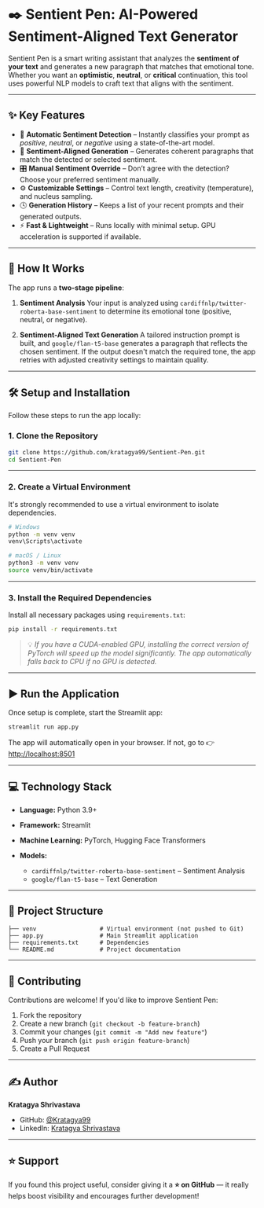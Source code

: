 # ✒️ **Sentient Pen: AI-Powered Sentiment-Aligned Text Generator**

Sentient Pen is a smart writing assistant that analyzes the **sentiment of your text** and generates a new paragraph that matches that emotional tone.
Whether you want an **optimistic**, **neutral**, or **critical** continuation, this tool uses powerful NLP models to craft text that aligns with the sentiment.

---

## ✨ **Key Features**

* 🧠 **Automatic Sentiment Detection** – Instantly classifies your prompt as *positive*, *neutral*, or *negative* using a state-of-the-art model.
* 📝 **Sentiment-Aligned Generation** – Generates coherent paragraphs that match the detected or selected sentiment.
* 🎛️ **Manual Sentiment Override** – Don’t agree with the detection? Choose your preferred sentiment manually.
* ⚙️ **Customizable Settings** – Control text length, creativity (temperature), and nucleus sampling.
* 🕓 **Generation History** – Keeps a list of your recent prompts and their generated outputs.
* ⚡ **Fast & Lightweight** – Runs locally with minimal setup. GPU acceleration is supported if available.

---

## 🚀 **How It Works**

The app runs a **two-stage pipeline**:

1. **Sentiment Analysis**
   Your input is analyzed using
   `cardiffnlp/twitter-roberta-base-sentiment`
   to determine its emotional tone (positive, neutral, or negative).

2. **Sentiment-Aligned Text Generation**
   A tailored instruction prompt is built, and `google/flan-t5-base` generates a paragraph that reflects the chosen sentiment.
   If the output doesn't match the required tone, the app retries with adjusted creativity settings to maintain quality.

---

## 🛠️ **Setup and Installation**

Follow these steps to run the app locally:

### 1. **Clone the Repository**

```bash
git clone https://github.com/kratagya99/Sentient-Pen.git
cd Sentient-Pen
```

---

### 2. **Create a Virtual Environment**

It's strongly recommended to use a virtual environment to isolate dependencies.

```bash
# Windows
python -m venv venv
venv\Scripts\activate

# macOS / Linux
python3 -m venv venv
source venv/bin/activate
```

---

### 3. **Install the Required Dependencies**

Install all necessary packages using `requirements.txt`:

```bash
pip install -r requirements.txt
```

> 💡 *If you have a CUDA-enabled GPU, installing the correct version of PyTorch will speed up the model significantly. The app automatically falls back to CPU if no GPU is detected.*

---

## ▶️ **Run the Application**

Once setup is complete, start the Streamlit app:

```bash
streamlit run app.py
```

The app will automatically open in your browser.
If not, go to 👉 [http://localhost:8501](http://localhost:8501)

---

## 💻 **Technology Stack**

* **Language:** Python 3.9+
* **Framework:** Streamlit
* **Machine Learning:** PyTorch, Hugging Face Transformers
* **Models:**

  * `cardiffnlp/twitter-roberta-base-sentiment` – Sentiment Analysis
  * `google/flan-t5-base` – Text Generation

---

## 📂 **Project Structure**

```
├── venv                  # Virtual environment (not pushed to Git)
├── app.py                # Main Streamlit application
├── requirements.txt      # Dependencies
└── README.md             # Project documentation
```

---

## 🤝 **Contributing**

Contributions are welcome!
If you'd like to improve Sentient Pen:

1. Fork the repository
2. Create a new branch (`git checkout -b feature-branch`)
3. Commit your changes (`git commit -m "Add new feature"`)
4. Push your branch (`git push origin feature-branch`)
5. Create a Pull Request

---

## ✍️ **Author**

**Kratagya Shrivastava**

* GitHub: [@Kratagya99](https://github.com/kratagya99)
* LinkedIn: [Kratagya Shrivastava](https://www.linkedin.com/in/kratagya-shrivastava-6947b3267/)

---

## ⭐ **Support**

If you found this project useful, consider giving it a **⭐ on GitHub** — it really helps boost visibility and encourages further development!
